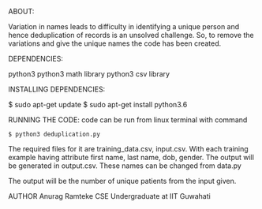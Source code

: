 ABOUT:

Variation in names leads to difficulty in identifying a unique person and hence deduplication 
of records is an unsolved challenge. So, to remove the variations and give the unique names
the code has been created. 



DEPENDENCIES: 

python3 
python3 math library
python3 csv library



INSTALLING DEPENDENCIES:

$ sudo apt-get update
$ sudo apt-get install python3.6



RUNNING THE CODE:
code can be run from linux terminal with command 

	$ python3 deduplication.py 

The required files for it are training_data.csv, input.csv. 
With each training example having attribute first name, last name, dob, gender.
The output will be generated in output.csv.
These names can be changed from data.py

The output will be the number of unique patients from the input given. 

AUTHOR
	Anurag Ramteke
	CSE Undergraduate at IIT Guwahati

	